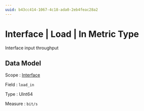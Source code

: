 ```yaml
---
uuid: b43cc414-1067-4c18-ada0-2eb4feac28a2
---
```

# Interface | Load | In Metric Type

Interface input throughput

## Data Model

Scope
: [Interface](../../metric-scopes-reference/interface.md)

Field
: `load_in`

Type
: UInt64

Measure
: `bit/s`
